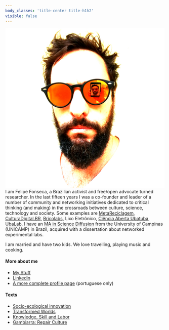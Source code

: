 ```yaml
---
body_classes: 'title-center title-h1h2'
visible: false
---
```


![](ff-blackmirrorshades-m.jpg?resize=220&classes=float-right) 
I am Felipe Fonseca, a Brazilian activist and free/open advocate turned researcher. In the last fifteen years I was a co-founder and leader of a number of community and networking initiatives dedicated to critical thinking (and making) in the crossroads between culture, science, technology and society. Some examples are [MetaReciclagem](https://metareciclagem.github.io/), [CulturaDigital.BR](http://culturadigital.br/), [Bricolabs](https://wiki.p2pfoundation.net/Bricolabs), Lixo Eletrônico, [Ciência Aberta Ubatuba](http://cienciaaberta.ubatuba.cc/), [UbaLab](http://ubalab.org). I have an [MA in Science Diffusion](http://www.labjor.unicamp.br/) from the University of Campinas (UNICAMP) in Brazil, acquired with a dissertation about networked experimental labs.

I am married and have two kids. We love travelling, playing music and cooking.

#### More about me

- [My Stuff](../stuff)
- [Linkedin](https://www.linkedin.com/in/felipefonseca )
- [A more complete profile page](http://wiki.ubatuba.cc/doku.php?id=felipefonseca) (portuguese only)

#### Texts

- [Socio-ecological innovation](https://magazine.vunela.com/socio-ecological-innovation-dc1999d556a5)
- [Transformed Worlds](https://medium.com/@felipefonseca/transformed-worlds-9a6bd7c44e8e )
- [Knowledge, Skill and Labor](https://medium.com/@felipefonseca/knowledge-skill-and-labor-1c8f5d89a1b4 )
- [Gambiarra: Repair Culture](https://www.academia.edu/20808625/Gambiarra_Repair_Culture)
